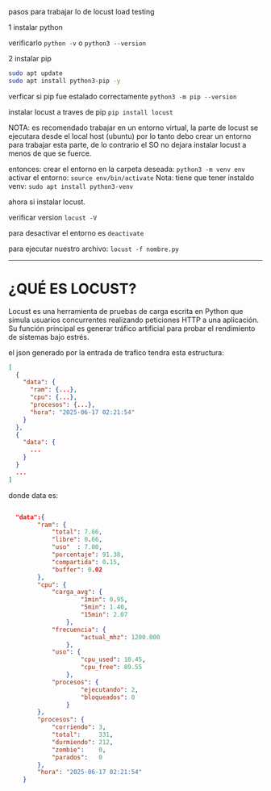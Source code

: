 pasos para trabajar lo de locust load testing

1 instalar python

verificarlo 
`python -v`
o
`python3 --version`

2 instalar pip
```bash
sudo apt update
sudo apt install python3-pip -y
```

verficar si pip fue estalado correctamente
`python3 -m pip --version`


instalar locust a traves de pip
`pip install locust`

NOTA: es recomendado trabajar en un entorno virtual, la parte de locust se ejecutara desde el local host (ubuntu)
por lo tanto debo crear un entorno para trabajar esta parte, de lo contrario el SO no dejara instalar locust a menos
de que se fuerce.

entonces:
crear el entorno en la carpeta deseada: `python3 -m venv env`
activar el entorno: `source env/bin/activate`
Nota: tiene que tener instaldo venv: `sudo apt install python3-venv`

ahora si instalar locust.

verificar version `locust -V`


para desactivar el entorno es `deactivate`

para ejecutar nuestro archivo:
`locust -f nombre.py`


---
# ¿QUÉ ES LOCUST?
Locust es una herramienta de pruebas de carga escrita en Python que simula usuarios concurrentes realizando peticiones HTTP a una aplicación. Su función principal es generar tráfico artificial para probar el rendimiento de sistemas bajo estrés.


el json generado por la entrada de trafico tendra esta estructura:

```json
[
  {
    "data": {
      "ram": {...},
      "cpu": {...},
      "procesos": {...},
      "hora": "2025-06-17 02:21:54"
    }
  },
  {
    "data": {
      ...
    }
  }
  ...
]

```

donde data es:
```json

  "data":{
		"ram": {
			"total": 7.66,
			"libre": 0.66,
			"uso"  : 7.00,
			"porcentaje": 91.38,
			"compartida": 0.15,
			"buffer": 0.02
		},
		"cpu": {
			"carga_avg": {
					"1min": 0.95,
					"5min": 1.40,
					"15min": 2.07
				},			
			"frecuencia": {
					"actual_mhz": 1200.000
				},
			"uso": {
					"cpu_used": 10.45,
					"cpu_free": 89.55
				},
			"procesos": {
					"ejecutando": 2,
					"bloqueados": 0
				}
		},
		"procesos": {
			"corriendo": 3,
			"total":     331,
			"durmiendo": 212,
			"zombie":    0,
			"parados":   0
		},
		"hora": "2025-06-17 02:21:54"
	}

```